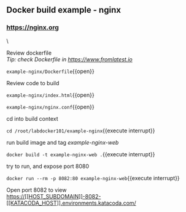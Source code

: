 ## Docker build example - nginx
### https://nginx.org
\

Review dockerfile \
*Tip: check Dockerfile in https://www.fromlatest.io* 

`example-nginx/Dockerfile`{{open}}

Review code to build

`example-nginx/index.html`{{open}}

`example-nginx/nginx.conf`{{open}}

cd into build context

`cd /root/labdocker101/example-nginx`{{execute interrupt}}

run build image and tag *example-nginx-web*

`docker build -t example-nginx-web .`{{execute interrupt}}

try to run, and expose port 8080

`docker run --rm -p 8082:80 example-nginx-web`{{execute interrupt}}

Open port 8082 to view\
[https://[[HOST_SUBDOMAIN]]-8082-[[KATACODA_HOST]].environments.katacoda.com/](https://[[HOST_SUBDOMAIN]]-8082-[[KATACODA_HOST]].environments.katacoda.com/)
